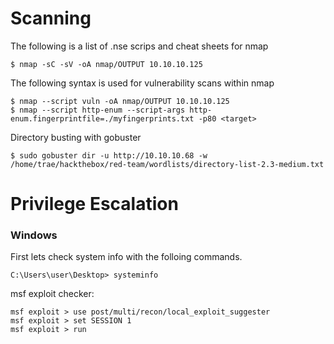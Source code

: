 # Scanning

The following is a list of .nse scrips and cheat sheets for nmap
```
$ nmap -sC -sV -oA nmap/OUTPUT 10.10.10.125
```
The following syntax is used for vulnerability scans within nmap
```
$ nmap --script vuln -oA nmap/OUTPUT 10.10.10.125
$ nmap --script http-enum --script-args http-enum.fingerprintfile=./myfingerprints.txt -p80 <target>  
```
Directory busting with gobuster
```
$ sudo gobuster dir -u http://10.10.10.68 -w /home/trae/hackthebox/red-team/wordlists/directory-list-2.3-medium.txt
```

# Privilege Escalation

### Windows
First lets check system info with the folloing commands.
```
C:\Users\user\Desktop> systeminfo
```
msf exploit checker:
```
msf exploit > use post/multi/recon/local_exploit_suggester
msf exploit > set SESSION 1
msf exploit > run
```
